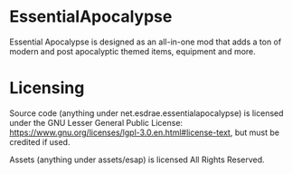 # EssentialApocalypse
Essential Apocalypse is designed as an all-in-one mod that adds a ton of modern and post apocalyptic themed items, equipment and more.

# Licensing
Source code (anything under net.esdrae.essentialapocalypse) is licensed under the GNU Lesser General Public License: https://www.gnu.org/licenses/lgpl-3.0.en.html#license-text, but must be credited if used.

Assets (anything under assets/esap) is licensed All Rights Reserved.
